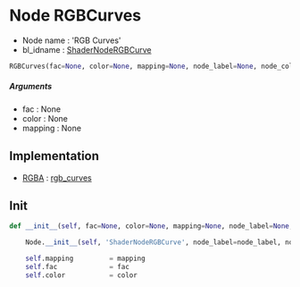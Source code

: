 # Node RGBCurves

- Node name : 'RGB Curves'
- bl_idname : [ShaderNodeRGBCurve](https://docs.blender.org/api/current/bpy.types.ShaderNodeRGBCurve.html)


``` python
RGBCurves(fac=None, color=None, mapping=None, node_label=None, node_color=None, **kwargs)
```
##### Arguments

- fac : None
- color : None
- mapping : None

## Implementation

- [RGBA](/docs/GeoNodes/socket_RGBA.md) : [rgb_curves](/docs/GeoNodes/socket_RGBA.md#rgb_curves)

## Init

``` python
def __init__(self, fac=None, color=None, mapping=None, node_label=None, node_color=None, **kwargs):

    Node.__init__(self, 'ShaderNodeRGBCurve', node_label=node_label, node_color=node_color, **kwargs)

    self.mapping         = mapping
    self.fac             = fac
    self.color           = color
```
